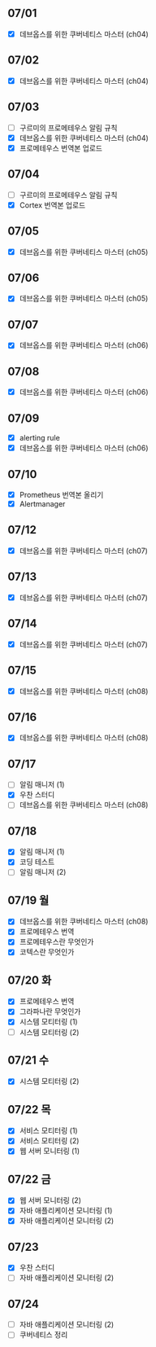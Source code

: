 ## 07/01

- [x] 데브옵스를 위한 쿠버네티스 마스터 (ch04)

## 07/02

- [x] 데브옵스를 위한 쿠버네티스 마스터 (ch04)

## 07/03

- [ ] 구르미의 프로메테우스 알림 규칙
- [x] 데브옵스를 위한 쿠버네티스 마스터 (ch04)
- [x] 프로메테우스 번역본 업로드

## 07/04

- [ ] 구르미의 프로메테우스 알림 규칙
- [x] Cortex 번역본 업로드

## 07/05

- [x] 데브옵스를 위한 쿠버네티스 마스터 (ch05)

## 07/06

- [x] 데브옵스를 위한 쿠버네티스 마스터 (ch05)

## 07/07

- [x] 데브옵스를 위한 쿠버네티스 마스터 (ch06)

## 07/08

- [x] 데브옵스를 위한 쿠버네티스 마스터 (ch06)

## 07/09

- [x] alerting rule
- [x] 데브옵스를 위한 쿠버네티스 마스터 (ch06)

## 07/10

- [x] Prometheus 번역본 올리기
- [x] Alertmanager

## 07/12

- [x] 데브옵스를 위한 쿠버네티스 마스터 (ch07)

## 07/13

- [x] 데브옵스를 위한 쿠버네티스 마스터 (ch07)

## 07/14

- [x] 데브옵스를 위한 쿠버네티스 마스터 (ch07)

## 07/15

- [x] 데브옵스를 위한 쿠버네티스 마스터 (ch08)

## 07/16

- [x] 데브옵스를 위한 쿠버네티스 마스터 (ch08)

## 07/17

- [ ] 알림 매니저 (1)
- [x] 우찬 스터디
- [ ] 데브옵스를 위한 쿠버네티스 마스터 (ch08)

## 07/18

- [x] 알림 매니저 (1)
- [x] 코딩 테스트
- [ ] 알림 매니저 (2)

## 07/19 월

- [x] 데브옵스를 위한 쿠버네티스 마스터 (ch08)
- [x] 프로메테우스 번역
- [x] 프로메테우스란 무엇인가
- [x] 코텍스란 무엇인가

## 07/20 화

- [x] 프로메테우스 번역
- [x] 그라파나란 무엇인가 
- [x] 시스템 모티터링 (1)
- [ ] 시스템 모티터링 (2)

## 07/21 수

- [x] 시스템 모티터링 (2)

## 07/22 목

- [x] 서비스 모티터링 (1)
- [x] 서비스 모티터링 (2)
- [x] 웹 서버 모니터링 (1)

## 07/22 금

- [x] 웹 서버 모니터링 (2)
- [x] 자바 애플리케이션 모니터링 (1)
- [x] 자바 애플리케이션 모니터링 (2)

## 07/23

- [x] 우찬 스터디
- [ ] 자바 애플리케이션 모니터링 (2)

## 07/24

- [ ] 자바 애플리케이션 모니터링 (2)
- [ ] 쿠버네티스 정리